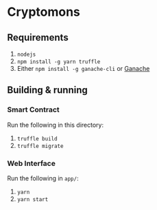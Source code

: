 # Cryptomons

## Requirements

1. `nodejs`
2. `npm install -g yarn truffle`
3. Either `npm install -g ganache-cli` or [Ganache](https://www.trufflesuite.com/ganache)

## Building & running

### Smart Contract

Run the following in this directory:

1. `truffle build`
2. `truffle migrate`

### Web Interface

Run the following in `app/`:

1. `yarn`
2. `yarn start`
